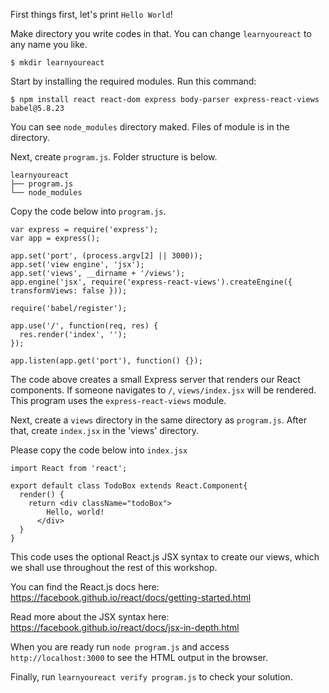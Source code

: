 First things first, let's print `Hello World`!

Make directory you write codes in that.
You can change `learnyoureact` to any name you like.

`$ mkdir learnyoureact`

Start by installing the required modules. Run this command:

`$ npm install react react-dom express body-parser express-react-views babel@5.8.23`

You can see `node_modules` directory maked.
Files of module is in the directory.

Next, create `program.js`.
Folder structure is below.

```
learnyoureact
├── program.js
└── node_modules
```

Copy the code below into `program.js`.

```
var express = require('express');
var app = express();

app.set('port', (process.argv[2] || 3000));
app.set('view engine', 'jsx');
app.set('views', __dirname + '/views');
app.engine('jsx', require('express-react-views').createEngine({ transformViews: false }));

require('babel/register');

app.use('/', function(req, res) {
  res.render('index', '');
});

app.listen(app.get('port'), function() {});
```

The code above creates a small Express server that renders our React
components. If someone navigates to `/`, `views/index.jsx` will be rendered. This program uses the `express-react-views` module.

Next, create a `views` directory in the same directory as `program.js`.
After that, create `index.jsx` in the 'views' directory.

Please copy the code below into `index.jsx`

```
import React from 'react';

export default class TodoBox extends React.Component{
  render() {
    return <div className="todoBox">
        Hello, world!
      </div>
  }
}
```

This code uses the optional React.js JSX syntax to create our views, which we
shall use throughout the rest of this workshop.

You can find the React.js docs here: https://facebook.github.io/react/docs/getting-started.html

Read more about the JSX syntax here: https://facebook.github.io/react/docs/jsx-in-depth.html

When you are ready run `node program.js` and access `http://localhost:3000` to see the HTML output in the browser.

Finally, run `learnyoureact verify program.js` to check your solution.
